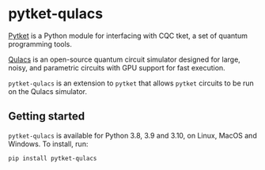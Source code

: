 # pytket-qulacs

[Pytket](https://cqcl.github.io/pytket) is a Python module for interfacing
with CQC tket, a set of quantum programming tools.

[Qulacs](https://github.com/qulacs/qulacs) is an open-source quantum circuit
simulator designed for large, noisy, and parametric circuits with GPU support
for fast execution.

`pytket-qulacs` is an extension to `pytket` that allows `pytket` circuits to be
run on the Qulacs simulator.

## Getting started

`pytket-qulacs` is available for Python 3.8, 3.9 and 3.10, on Linux, MacOS and
Windows. To install, run:

```pip install pytket-qulacs```
